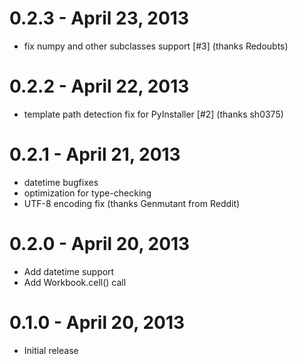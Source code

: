 # 0.2.3 - April 23, 2013
* fix numpy and other subclasses support [#3] (thanks Redoubts)

# 0.2.2 - April 22, 2013
* template path detection fix for PyInstaller [#2] (thanks sh0375)

# 0.2.1 - April 21, 2013
* datetime bugfixes
* optimization for type-checking
* UTF-8 encoding fix (thanks Genmutant from Reddit)

# 0.2.0 - April 20, 2013
* Add datetime support
* Add Workbook.cell() call

# 0.1.0 - April 20, 2013
* Initial release
